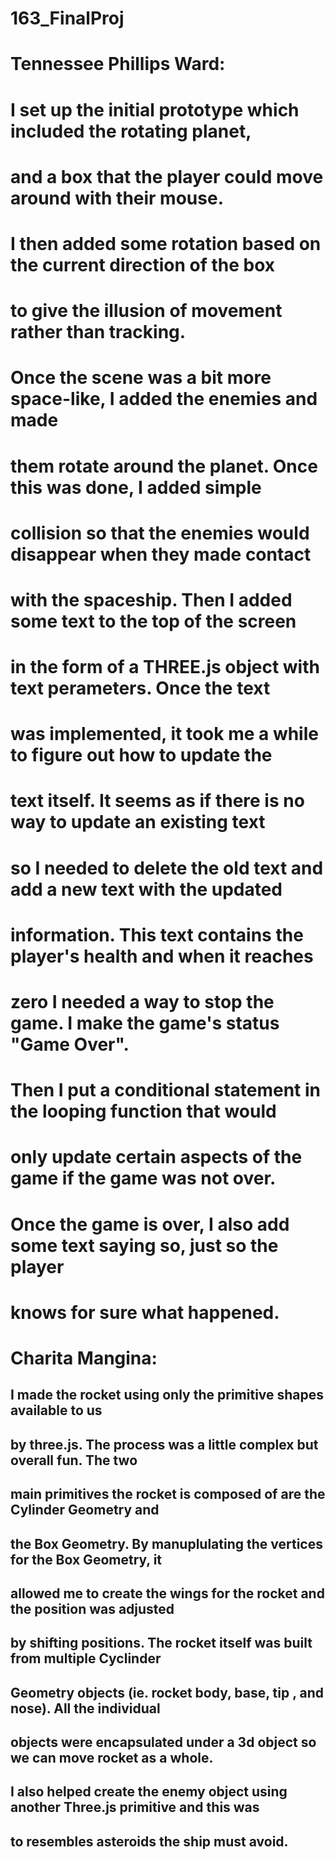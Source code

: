 # 163_FinalProj

# Tennessee Phillips Ward:
# I set up the initial prototype which included the rotating planet, 
# and a box that the player could move around with their mouse.
# I then added some rotation based on the current direction of the box 
# to give the illusion of movement rather than tracking. 
# Once the scene was a bit more space-like, I added the enemies and made 
# them rotate around the planet. Once this was done, I added simple
# collision so that the enemies would disappear when they made contact  
# with the spaceship. Then I added some text to the top of the screen
# in the form of a THREE.js object with text perameters. Once the text
# was implemented, it took me a while to figure out how to update the 
# text itself. It seems as if there is no way to update an existing text
# so I needed to delete the old text and add a new text with the updated 
# information. This text contains the player's health and when it reaches 
# zero I needed a way to stop the game. I make the game's status "Game Over".
# Then I put a conditional statement in the looping function that would
# only update certain aspects of the game if the game was not over. 
# Once the game is over, I also add some text saying so, just so the player
# knows for sure what happened. 


# Charita Mangina:
## I made the rocket using only the primitive shapes available to us
## by three.js. The process was a little complex but overall fun. The two
## main primitives the rocket is composed of are the Cylinder Geometry and 
## the Box Geometry. By manuplulating the vertices for the Box Geometry, it 
## allowed me to create the wings for the rocket and the position was adjusted
## by shifting positions. The rocket itself was built from multiple Cyclinder
## Geometry objects (ie. rocket body, base, tip , and nose). All the individual 
## objects were encapsulated under a 3d object so we can move rocket as a whole.
## I also helped create the enemy object using another Three.js primitive and this was 
## to resembles asteroids the ship must avoid.
